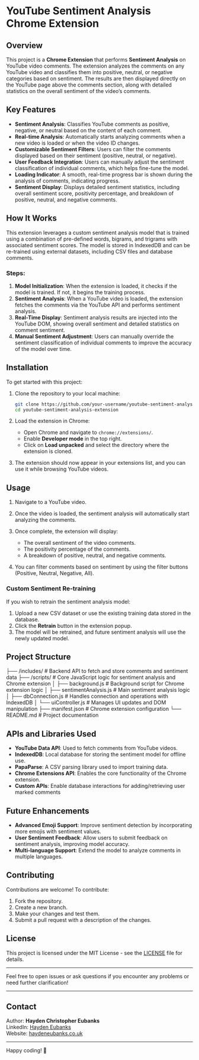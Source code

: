 # YouTube Sentiment Analysis Chrome Extension

## Overview

This project is a **Chrome Extension** that performs **Sentiment Analysis** on YouTube video comments. The extension analyzes the comments on any YouTube video and classifies them into positive, neutral, or negative categories based on sentiment. The results are then displayed directly on the YouTube page above the comments section, along with detailed statistics on the overall sentiment of the video’s comments.

## Key Features

- **Sentiment Analysis**: Classifies YouTube comments as positive, negative, or neutral based on the content of each comment.
- **Real-time Analysis**: Automatically starts analyzing comments when a new video is loaded or when the video ID changes.
- **Customizable Sentiment Filters**: Users can filter the comments displayed based on their sentiment (positive, neutral, or negative).
- **User Feedback Integration**: Users can manually adjust the sentiment classification of individual comments, which helps fine-tune the model.
- **Loading Indicator**: A smooth, real-time progress bar is shown during the analysis of comments, indicating progress.
- **Sentiment Display**: Displays detailed sentiment statistics, including overall sentiment score, positivity percentage, and breakdown of positive, neutral, and negative comments.

## How It Works

This extension leverages a custom sentiment analysis model that is trained using a combination of pre-defined words, bigrams, and trigrams with associated sentiment scores. The model is stored in IndexedDB and can be re-trained using external datasets, including CSV files and database comments.

### Steps:
1. **Model Initialization**: When the extension is loaded, it checks if the model is trained. If not, it begins the training process.
2. **Sentiment Analysis**: When a YouTube video is loaded, the extension fetches the comments via the YouTube API and performs sentiment analysis.
3. **Real-Time Display**: Sentiment analysis results are injected into the YouTube DOM, showing overall sentiment and detailed statistics on comment sentiment.
4. **Manual Sentiment Adjustment**: Users can manually override the sentiment classification of individual comments to improve the accuracy of the model over time.

## Installation

To get started with this project:

1. Clone the repository to your local machine:

    ```bash
    git clone https://github.com/your-username/youtube-sentiment-analysis-extension.git
    cd youtube-sentiment-analysis-extension
    ```

2. Load the extension in Chrome:
    - Open Chrome and navigate to `chrome://extensions/`.
    - Enable **Developer mode** in the top right.
    - Click on **Load unpacked** and select the directory where the extension is cloned.

3. The extension should now appear in your extensions list, and you can use it while browsing YouTube videos.

## Usage

1. Navigate to a YouTube video.
2. Once the video is loaded, the sentiment analysis will automatically start analyzing the comments.
3. Once complete, the extension will display:
    - The overall sentiment of the video comments.
    - The positivity percentage of the comments.
    - A breakdown of positive, neutral, and negative comments.

4. You can filter comments based on sentiment by using the filter buttons (Positive, Neutral, Negative, All).

### Custom Sentiment Re-training
If you wish to retrain the sentiment analysis model:

1. Upload a new CSV dataset or use the existing training data stored in the database.
2. Click the **Retrain** button in the extension popup.
3. The model will be retrained, and future sentiment analysis will use the newly updated model.

## Project Structure
├── /includes/             # Backend API to fetch and store comments and sentiment data
├── /scripts/              # Core JavaScript logic for sentiment analysis and Chrome extension
│   ├── background.js      # Background script for Chrome extension logic
│   ├── sentimentAnalysis.js  # Main sentiment analysis logic
│   ├── dbConnection.js    # Handles connection and operations with IndexedDB
│   └── uiController.js    # Manages UI updates and DOM manipulation
├── manifest.json          # Chrome extension configuration
└── README.md              # Project documentation

## APIs and Libraries Used

- **YouTube Data API**: Used to fetch comments from YouTube videos.
- **IndexedDB**: Local database for storing the sentiment model for offline use.
- **PapaParse**: A CSV parsing library used to import training data.
- **Chrome Extensions API**: Enables the core functionality of the Chrome extension.
- **Custom APIs**: Enable database interactions for adding/retrieving user marked comments

## Future Enhancements

- **Advanced Emoji Support**: Improve sentiment detection by incorporating more emojis with sentiment values.
- **User Sentiment Feedback**: Allow users to submit feedback on sentiment analysis, improving model accuracy.
- **Multi-language Support**: Extend the model to analyze comments in multiple languages.

## Contributing

Contributions are welcome! To contribute:

1. Fork the repository.
2. Create a new branch.
3. Make your changes and test them.
4. Submit a pull request with a description of the changes.

## License

This project is licensed under the MIT License - see the [LICENSE](LICENSE) file for details.

---

Feel free to open issues or ask questions if you encounter any problems or need further clarification!

---

## Contact

Author: **Hayden Christopher Eubanks**  
LinkedIn: [Hayden Eubanks](https://www.linkedin.com/in/hayden-eubanks)  
Website: [haydeneubanks.co.uk](https://haydeneubanks.co.uk)

---

Happy coding! 🎉